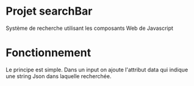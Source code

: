# Projet searchBar
Système de recherche utilisant les composants Web de Javascript

# Fonctionnement
Le principe est simple. Dans un input on ajoute l'attribut data qui indique une string Json dans laquelle recherchée.



